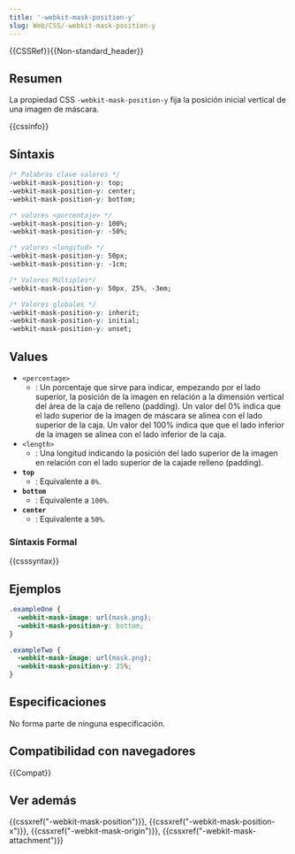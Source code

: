 ```yaml
---
title: '-webkit-mask-position-y'
slug: Web/CSS/-webkit-mask-position-y
---
```


{{CSSRef}}{{Non-standard_header}}

## Resumen

La propiedad CSS `-webkit-mask-position-y` fija la posición inicial vertical de una imagen de máscara.

{{cssinfo}}

## Síntaxis

```css
/* Palabras clave valores */
-webkit-mask-position-y: top;
-webkit-mask-position-y: center;
-webkit-mask-position-y: bottom;

/* valores <porcentaje> */
-webkit-mask-position-y: 100%;
-webkit-mask-position-y: -50%;

/* valores <longitud> */
-webkit-mask-position-y: 50px;
-webkit-mask-position-y: -1cm;

/* Valores Múltiples*/
-webkit-mask-position-y: 50px, 25%, -3em;

/* Valores globales */
-webkit-mask-position-y: inherit;
-webkit-mask-position-y: initial;
-webkit-mask-position-y: unset;
```

## Values

- `<percentage>`
  - : Un porcentaje que sirve para indicar, empezando por el lado superior, la posición de la imagen en relación a la dimensión vertical del área de la caja de relleno (padding). Un valor del 0% indica que el lado superior de la imagen de máscara se alinea con el lado superior de la caja. Un valor del 100% indica que que el lado inferior de la imagen se alinea con el lado inferior de la caja.
- `<length>`
  - : Una longitud indicando la posición del lado superior de la imagen en relación con el lado superior de la cajade relleno (padding).
- **`top`**
  - : Equivalente a `0%`.
- **`bottom`**
  - : Equivalente a `100%`.
- **`center`**
  - : Equivalente a `50%`.

### Síntaxis Formal

{{csssyntax}}

## Ejemplos

```css
.exampleOne {
  -webkit-mask-image: url(mask.png);
  -webkit-mask-position-y: bottom;
}

.exampleTwo {
  -webkit-mask-image: url(mask.png);
  -webkit-mask-position-y: 25%;
}
```

## Especificaciones

No forma parte de ninguna especificación.

## Compatibilidad con navegadores

{{Compat}}

## Ver además

{{cssxref("-webkit-mask-position")}}, {{cssxref("-webkit-mask-position-x")}}, {{cssxref("-webkit-mask-origin")}}, {{cssxref("-webkit-mask-attachment")}}
